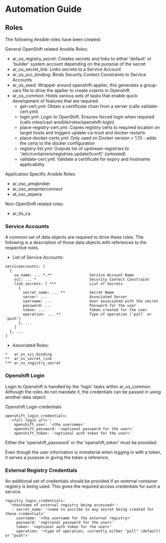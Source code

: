 # Automation Guide

## Roles

The following Ansible roles have been created:

General OpenShift related Ansible Roles: 

- ar_os_registry_secret: Creates secrets and links to either 'default' or 'builder' system account depending on the purpose of the secret
- ar_os_secret_link: Links secrets to a Service Account
- ar_os_scc_binding: Binds Security Contect Constraints to Service Accounts
- ar_os_seed: Wrapper around openshift-applier, this generates a group-vars file to drive the applier to create ovjects in Openshift
- ar_os_common: Holds various sets of tasks that enable quick development of features that are required.
  - get-cert.yml: Obtain a certificate chain from a server (calls validate-cert.yml)
  - login.yml: Login to OpenShift. Ensures forced login when required (calls roles/casl-ansible/roles/openshift-login)
  - place-registry-cert.yml: Copies registry certs to required location on target hosts and triggers update-ca-trust and docker restarts
  - place-docker-certs.yml: Only used on Docker version < 1.13 - adds the certs to the docker configuration
  - registry-list.yml: Outputs list of upstream registries to '/etc/containers/registries.update(!conf)' (untested) 
  - validate-cert.yml: Validate a certificate for expiry and hostname applicability
 
Application Specific Ansible Roles:

- ar_osc_amqbroker
- ar_osc_amqinterconnect
- at_osc_aspera

Non-OpenShift related roles:

- ar_tls_ca


### Service Accounts

A common set of data objects are required to drive these roles.
The following is a description of those data objects with references to 
the respective roles.

- List of Service Accounts:
```
serviceaccounts: [
  {
    sa_name: ... *,**                 Service Account Name
    scc: ... *                        Security Contect Constraint
    link_secrets: [ ***               List of Secrets
      {
        secret_name: ... **           Secret Name
        server: ...                   Associated Server
        username: ...                 User associated with the secret
        password: ...                 Password for the user
        token: ...                    Token created for the user
        operation: ... **             Type of operation ('pull' or 'push')
      }, ... 
    ]     
  }, ...
]
```
- Associated Roles:
```
*   ar_os_scc_binding
**  ar_os_secret_link
*** ar_os_registry_secret
```

### Openshift Login

Login to Openshift is handled by the 'login' tasks within ar_os_common.
Although the roles do not mandate it, the credentials can be passed in
using another data object:

Openshift Login credentials
```
openshift_login_credentials:
  '<full login url>':
    openshift_user: '<the username>'
    openshift_password: '<optional password for the user>'
    openshift_token: '<optional auth token for the user>'
```
Either the 'openshift_password' or the 'openshift_token' must be provided.

Even though the user information is immaterial when logging in with a 
token, it serves a purpose in giving the token a reference.

### External Registry Credentials

An additional set of credentials should be provided if an external 
container registry is being used. This gives the required access 
credentials for such a service.
```
registry_login_credentials:
  '<hostname of external registry being accessed>':
   - secret_name: '<name to ascribe to any secret being created for these credentials'
     username: '<the username for the external registry>'
     password: '<optional password for the user>'
     token: '<optional auth token for the user>'
     operation: '<type of operation, currently either "pull" (default) or "push">'
``` 
